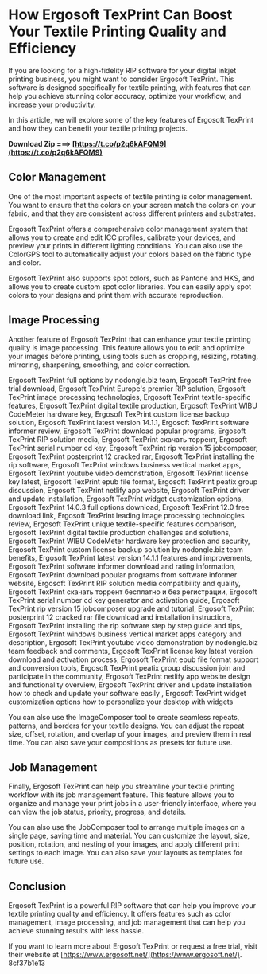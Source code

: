 # How Ergosoft TexPrint Can Boost Your Textile Printing Quality and Efficiency
  
If you are looking for a high-fidelity RIP software for your digital inkjet printing business, you might want to consider Ergosoft TexPrint. This software is designed specifically for textile printing, with features that can help you achieve stunning color accuracy, optimize your workflow, and increase your productivity.
  
In this article, we will explore some of the key features of Ergosoft TexPrint and how they can benefit your textile printing projects.
 
**Download Zip ===> [https://t.co/p2q6kAFQM9](https://t.co/p2q6kAFQM9)**


  
## Color Management
  
One of the most important aspects of textile printing is color management. You want to ensure that the colors on your screen match the colors on your fabric, and that they are consistent across different printers and substrates.
  
Ergosoft TexPrint offers a comprehensive color management system that allows you to create and edit ICC profiles, calibrate your devices, and preview your prints in different lighting conditions. You can also use the ColorGPS tool to automatically adjust your colors based on the fabric type and color.
  
Ergosoft TexPrint also supports spot colors, such as Pantone and HKS, and allows you to create custom spot color libraries. You can easily apply spot colors to your designs and print them with accurate reproduction.
  
## Image Processing
  
Another feature of Ergosoft TexPrint that can enhance your textile printing quality is image processing. This feature allows you to edit and optimize your images before printing, using tools such as cropping, resizing, rotating, mirroring, sharpening, smoothing, and color correction.
 
Ergosoft TexPrint full options by nodongle.biz team,  Ergosoft TexPrint free trial download,  Ergosoft TexPrint Europe's premier RIP solution,  Ergosoft TexPrint image processing technologies,  Ergosoft TexPrint textile-specific features,  Ergosoft TexPrint digital textile production,  Ergosoft TexPrint WIBU CodeMeter hardware key,  Ergosoft TexPrint custom license backup solution,  Ergosoft TexPrint latest version 14.1.1,  Ergosoft TexPrint software informer review,  Ergosoft TexPrint download popular programs,  Ergosoft TexPrint RIP solution media,  Ergosoft TexPrint скачать торрент,  Ergosoft TexPrint serial number cd key,  Ergosoft TexPrint rip version 15 jobcomposer,  Ergosoft TexPrint posterprint 12 cracked rar,  Ergosoft TexPrint installing the rip software,  Ergosoft TexPrint windows business vertical market apps,  Ergosoft TexPrint youtube video demonstration,  Ergosoft TexPrint license key latest,  Ergosoft TexPrint epub file format,  Ergosoft TexPrint peatix group discussion,  Ergosoft TexPrint netlify app website,  Ergosoft TexPrint driver and update installation,  Ergosoft TexPrint widget customization options,  Ergosoft TexPrint 14.0.3 full options download,  Ergosoft TexPrint 12.0 free download link,  Ergosoft TexPrint leading image processing technologies review,  Ergosoft TexPrint unique textile-specific features comparison,  Ergosoft TexPrint digital textile production challenges and solutions,  Ergosoft TexPrint WIBU CodeMeter hardware key protection and security,  Ergosoft TexPrint custom license backup solution by nodongle.biz team benefits,  Ergosoft TexPrint latest version 14.1.1 features and improvements,  Ergosoft TexPrint software informer download and rating information,  Ergosoft TexPrint download popular programs from software informer website,  Ergosoft TexPrint RIP solution media compatibility and quality,  Ergosoft TexPrint скачать торрент бесплатно и без регистрации,  Ergosoft TexPrint serial number cd key generator and activation guide,  Ergosoft TexPrint rip version 15 jobcomposer upgrade and tutorial,  Ergosoft TexPrint posterprint 12 cracked rar file download and installation instructions,  Ergosoft TexPrint installing the rip software step by step guide and tips,  Ergosoft TexPrint windows business vertical market apps category and description,  Ergosoft TexPrint youtube video demonstration by nodongle.biz team feedback and comments,  Ergosoft TexPrint license key latest version download and activation process,  Ergosoft TexPrint epub file format support and conversion tools,  Ergosoft TexPrint peatix group discussion join and participate in the community,  Ergosoft TexPrint netlify app website design and functionality overview,  Ergosoft TexPrint driver and update installation how to check and update your software easily ,  Ergosoft TexPrint widget customization options how to personalize your desktop with widgets
  
You can also use the ImageComposer tool to create seamless repeats, patterns, and borders for your textile designs. You can adjust the repeat size, offset, rotation, and overlap of your images, and preview them in real time. You can also save your compositions as presets for future use.
  
## Job Management
  
Finally, Ergosoft TexPrint can help you streamline your textile printing workflow with its job management feature. This feature allows you to organize and manage your print jobs in a user-friendly interface, where you can view the job status, priority, progress, and details.
  
You can also use the JobComposer tool to arrange multiple images on a single page, saving time and material. You can customize the layout, size, position, rotation, and nesting of your images, and apply different print settings to each image. You can also save your layouts as templates for future use.
  
## Conclusion
  
Ergosoft TexPrint is a powerful RIP software that can help you improve your textile printing quality and efficiency. It offers features such as color management, image processing, and job management that can help you achieve stunning results with less hassle.
  
If you want to learn more about Ergosoft TexPrint or request a free trial, visit their website at [https://www.ergosoft.net/](https://www.ergosoft.net/).
 8cf37b1e13
 

